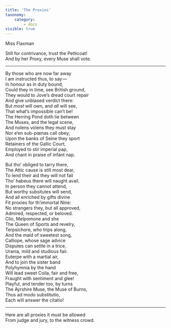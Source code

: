 ```yaml
---
title: 'The Proxies'
taxonomy:
    category:
        - docs
visible: true
---
```


<div class="author">Miss Flaxman</div>  
  
Still for contrivance, trust the Petticoat!  
And by her Proxy, every Muse shall vote.  
  
---  
  
By those who are now far away  
I am instructed thus, to say —   
In honour as in duty bound,  
Could they in time, see British ground,  
They would to Jove’s dread court repair  
And give unbiased verdict there:  
But *most* will own, and *all* will see,  
That what’s impossible can’t be!  
The Herring Pond doth lie between  
The Muses, and the legal scene,  
And nolens volens they must stay  
Nor e’en sub-pœnas call obey;  
Upon the banks of Seine they sport  
Retainers of the Gallic Court,  
Employed to stir imperial pap,  
And chant in praise of infant nap.  
  
But tho’ obliged to tarry there,  
The Attic cause is still most dear,  
To lend their aid they will not fail  
Tho’ habeus there will naught avail.  
In person they cannot attend,  
But worthy subsitutes will send,  
And all enriched by gifts divine  
Fit proxies for th’immortal Nine:  
No strangers they, but all approved,  
Admired, respected, or beloved.  
Clio, Melpomone and she  
The Queen of Sports and revelry,  
Terpsichore, who trips along,  
And the maid of sweetest song,  
Calliope, whose sage advice  
Disputes can settle in a trice,  
Urania, mild and studious fair.  
Euterpe with a martial air,  
And to join the sister band  
Polyhymnia by the hand  
Will lead sweet Coila, fair and free,  
Fraught with sentiment and glee!  
Playful, and tender too, by turns  
The Ayrshire Muse, the Muse of Burns,  
Thus ad modo substitutio,  
Each will answer the citatio!  
  
---  
  
Here are all proxies it must be allowed  
From judge and jury, to the witness crowd.  
  